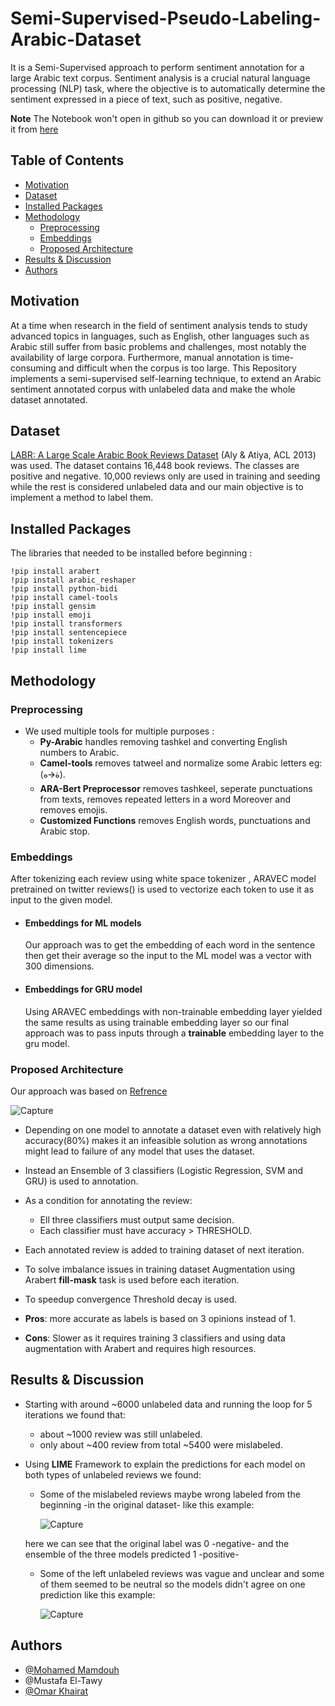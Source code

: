 # Semi-Supervised-Pseudo-Labeling-Arabic-Dataset
It is a Semi-Supervised approach to perform sentiment annotation for a large Arabic text corpus. Sentiment analysis is a crucial natural language processing (NLP) task, where the objective is to automatically determine the sentiment expressed in a piece of text, such as positive, negative.

**Note** The Notebook won't open in github so you can download it or preview it from [here](https://colab.research.google.com/drive/18opmnSi1hIbpUems0qG6NyTbRGsa-4o4?usp=sharing)

## Table of Contents

- [Motivation](#Motivation)
- [Dataset](#Dataset)
- [Installed Packages](#Installed-Packages)
- [Methodology](#Methodology)
    - [Preprocessing](#Preprocessing)
    - [Embeddings](#Embeddings)
    - [Proposed Architecture](#Proposed-Architecture)
- [Results & Discussion](#Results&Discussion)
- [Authors](#Authors)

## Motivation
  At a time when research in the field of sentiment analysis tends to study advanced topics in languages, such as English, other languages such as Arabic still suffer from basic problems and challenges, most notably the availability of large corpora. Furthermore, manual annotation is time-consuming and difficult when the corpus is too large. This Repository implements a semi-supervised self-learning technique, to extend an Arabic sentiment annotated corpus with unlabeled data and make the whole dataset annotated.

## Dataset
[LABR: A Large Scale Arabic Book Reviews Dataset](https://aclanthology.org/P13-2088) (Aly & Atiya, ACL 2013) was used. The dataset contains 16,448 book reviews. The classes are positive and negative. 10,000 reviews only are used in training and seeding while the rest is considered unlabeled data and our main objective is to implement a method to label them.

## Installed Packages
The libraries that needed to be installed before beginning :
```
!pip install arabert
!pip install arabic_reshaper
!pip install python-bidi
!pip install camel-tools
!pip install gensim
!pip install emoji
!pip install transformers
!pip install sentencepiece
!pip install tokenizers
!pip install lime
```

## Methodology

### Preprocessing
- We used multiple tools for multiple purposes :
    - **Py-Arabic** handles removing tashkel and converting English numbers to Arabic.
    - **Camel-tools** removes tatweel and normalize some Arabic letters eg: (ة🡪ه).
    - **ARA-Bert Preprocessor**  removes tashkeel, seperate punctuations from texts, removes repeated letters in a word Moreover and removes emojis.
    - **Customized Functions** removes English words, punctuations and Arabic stop.
 
### Embeddings

After tokenizing each review using white space tokenizer , ARAVEC model pretrained on twitter reviews() is used to vectorize each token to use it as input to the given model.

- #### Embeddings for ML models
  Our approach was to get the embedding of each word in the sentence then get their average so the input to the ML model was a vector with 300 dimensions.

- #### Embeddings for GRU model
  Using ARAVEC embeddings with non-trainable embedding layer yielded the same results as using trainable embedding layer so our final approach was to pass inputs through a **trainable** embedding layer to the gru model.

### Proposed Architecture

Our approach was based on [Refrence](https://doi.org/10.3390/app11052434)

![Capture](https://github.com/MohamedMamdouh18/Semi-Supervised-Pseudo-Labeling-Arabic-Dataset/assets/63814228/30120164-0aac-4fcb-ac3a-606826334340)

- Depending on one model to annotate a dataset even with relatively high accuracy(80%) makes it an infeasible solution as wrong annotations might lead to failure of any model that uses the dataset.
- Instead an Ensemble of 3 classifiers (Logistic Regression, SVM and GRU) is used to annotation.
- As a condition for annotating the review:
    - Ell three classifiers must output same decision.
    - Each classifier must have accuracy > THRESHOLD.

- Each annotated review is added to training dataset of next iteration.
- To solve imbalance issues in training dataset Augmentation using Arabert **fill-mask** task is used before each iteration.
- To speedup convergence Threshold decay is used.
  
- **Pros**: more accurate as labels is based on 3 opinions instead of 1.
- **Cons**: Slower as it requires training 3 classifiers and using data augmentation with Arabert and requires high resources.


## Results & Discussion
- Starting with around ~6000 unlabeled data and running the loop for 5 iterations we found that:
    - about ~1000 review was still unlabeled.
    - only about ~400 review from total ~5400 were mislabeled.
- Using **LIME** Framework to explain the predictions for each model on both types of unlabeled reviews we found:
    - Some of the mislabeled reviews maybe wrong labeled from the beginning -in the original dataset- like this example:
      
      ![Capture](https://github.com/MohamedMamdouh18/Semi-Supervised-Pseudo-Labeling-Arabic-Dataset/assets/63814228/a79fb2a7-7ea6-487d-9057-3be2bbcaa26e)
      
    here we can see that the original label was 0 -negative- and the ensemble of the three models predicted 1 -positive-
  
    - Some of the left unlabeled reviews was vague and unclear and some of them seemed to be neutral so the models didn't agree on one prediction like this example:
      
      ![Capture](https://github.com/MohamedMamdouh18/Semi-Supervised-Pseudo-Labeling-Arabic-Dataset/assets/63814228/bf4bb4ba-c74a-4c02-a6ef-2c70fdd52c74)

## Authors

- [@Mohamed Mamdouh](https://github.com/MohamedMamdouh18)
- @Mustafa El-Tawy
- [@Omar Khairat](https://github.com/OmarKhairat)
